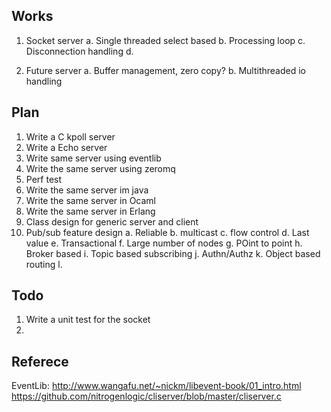 

Works
-----------------------------------
1. Socket server
	a. Single threaded select based
	b. Processing loop
	c. Disconnection handling
	d. 

2. Future server
	a. Buffer management, zero copy?
	b. Multithreaded io handling
	
Plan
------------------------------------
1. Write a C kpoll server
2. Write a Echo server
3. Write same server using eventlib
4. Write the same server using zeromq
5. Perf test
6. Write the same server im java
7. Write the same server in Ocaml
8. Write the same server in Erlang
9. Class design for generic server and client
10. Pub/sub feature design
	a. Reliable
	b. multicast
	c. flow control
	d. Last value
	e. Transactional
	f. Large number of nodes
	g. POint to point
	h. Broker based
	i. Topic based subscribing
	j. Authn/Authz
	k. Object based routing
	l. 

Todo
--------------------------------
1. Write a unit test for the socket
2.

Referece
-------------------------------
EventLib:
http://www.wangafu.net/~nickm/libevent-book/01_intro.html
https://github.com/nitrogenlogic/cliserver/blob/master/cliserver.c

